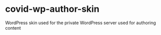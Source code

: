 # covid-wp-author-skin
WordPress skin used for the private WordPress server used for authoring content
